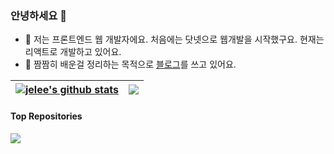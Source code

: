 ### 안녕하세요 👋

- 💬 저는 프론트엔드 웹 개발자에요. 처음에는 닷넷으로 웹개발을 시작했구요. 현재는 리액트로 개발하고 있어요.   
- 🌱 짬짬히 배운걸 정리하는 목적으로 <a href="https://jelee603.github.io/" target="_blank">블로그</a>를 쓰고 있어요. 

|<a href="https://github.com/jelee603"><img align="center" src="https://github-readme-stats.vercel.app/api?username=jelee603&show_icons=true&include_all_commits=true&hide=stars&count_private=true&hide_border=true&theme=buefy" alt="jelee's github stats"/></a>|<a href="https://github.com/jelee603"><img align="center" src="https://github-readme-stats.vercel.app/api/top-langs/?username=jelee603&exclude_repo=jelee603.github.io&layout=compact&hide_border=true&theme=buefy" /></a>|
|---|---|

#### Top Repositories

<a href="https://github.com/jelee603/vanilla-js">
  <img align="center" src="https://github-readme-stats.vercel.app/api/pin/?username=jelee603&repo=vanilla-js" />
</a>
